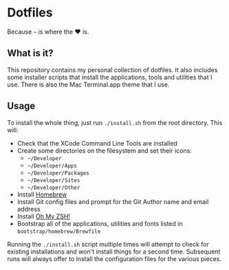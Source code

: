 # Dotfiles
Because `~` is where the ❤️  is.

## What is it?
This repository contains my personal collection of dotfiles. It also includes some installer scripts that install the applications, tools and utilities that I use. There is also the Mac Terminal.app theme that I use.

## Usage
To install the whole thing, just run `./install.sh` from the root directory. This will:

- Check that the XCode Command Line Tools are installed
- Create some directories on the filesystem and set their icons:
    - `~/Developer`
    - `~/Developer/Apps`
    - `~/Developer/Packages`
    - `~/Developer/Sites`
    - `~/Developer/Other`
- Install [Homebrew](https://brew.sh)
- Install Git config files and prompt for the Git Author name and email address
- Install [Oh My ZSH!](https://ohmyz.sh)
- Bootstrap all of the applications, utilities and fonts listed in `bootstrap/homebrew/Brewfile`

Running the `./install.sh` script multiple times will attempt to check for existing installations and won't install things for a second time. Subsequent runs will always offer to install the configuration files for the various pieces.
